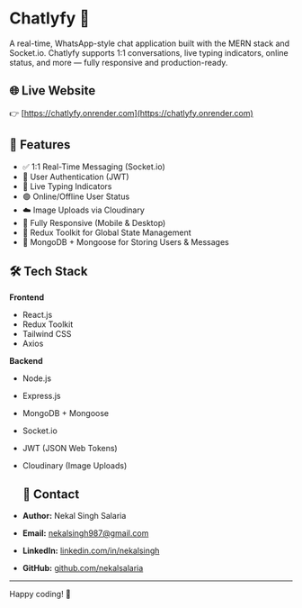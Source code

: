# Chatlyfy 💬  
A real-time, WhatsApp-style chat application built with the MERN stack and Socket.io. Chatlyfy supports 1:1 conversations, live typing indicators, online status, and more — fully responsive and production-ready.

## 🌐 Live Website

👉 [https://chatlyfy.onrender.com](https://chatlyfy.onrender.com)

## 🚀 Features

- ✅ 1:1 Real-Time Messaging (Socket.io)
- 🔐 User Authentication (JWT)
- 💬 Live Typing Indicators
- 🟢 Online/Offline User Status
- ☁️ Image Uploads via Cloudinary
- 📱 Fully Responsive (Mobile & Desktop)
- 🔄 Redux Toolkit for Global State Management
- 📁 MongoDB + Mongoose for Storing Users & Messages

## 🛠️ Tech Stack

**Frontend**  
- React.js  
- Redux Toolkit  
- Tailwind CSS  
- Axios

**Backend**  
- Node.js  
- Express.js  
- MongoDB + Mongoose  
- Socket.io  
- JWT (JSON Web Tokens)  
- Cloudinary (Image Uploads)

  ## 📧 Contact

- **Author:** Nekal Singh Salaria
- **Email:** [nekalsingh987@gmail.com](mailto:nekalsingh987@gmail.com)
- **LinkedIn:** [linkedin.com/in/nekalsingh](https://www.linkedin.com/in/nekalsingh)
- **GitHub:** [github.com/nekalsalaria](https://github.com/nekalsalaria/nekalsalaria)

---

Happy coding! 🚀

